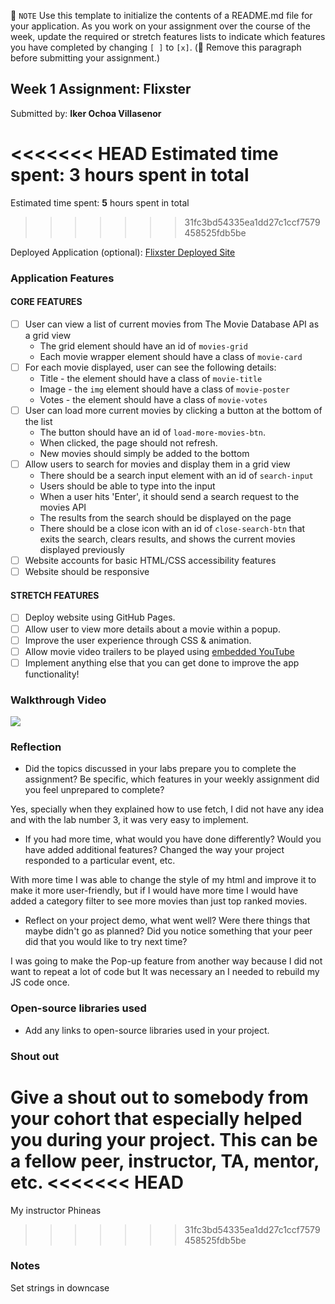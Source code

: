 📝 `NOTE` Use this template to initialize the contents of a README.md file for your application. As you work on your assignment over the course of the week, update the required or stretch features lists to indicate which features you have completed by changing `[ ]` to `[x]`. (🚫 Remove this paragraph before submitting your assignment.)

## Week 1 Assignment: Flixster

Submitted by: **Iker Ochoa Villasenor**

<<<<<<< HEAD
Estimated time spent: **3** hours spent in total
=======
Estimated time spent: **5** hours spent in total
>>>>>>> 31fc3bd54335ea1dd27c1ccf7579458525fdb5be

Deployed Application (optional): [Flixster Deployed Site](ADD_LINK_HERE)

### Application Features

#### CORE FEATURES

- [ ] User can view a list of current movies from The Movie Database API as a grid view
  - The grid element should have an id of `movies-grid`
  - Each movie wrapper element should have a class of `movie-card`
- [ ] For each movie displayed, user can see the following details:
  - Title - the element should have a class of `movie-title`
  - Image - the `img` element should have a class of `movie-poster`
  - Votes - the element should have a class of `movie-votes`
- [ ] User can load more current movies by clicking a button at the bottom of the list
  - The button should have an id of `load-more-movies-btn`.
  - When clicked, the page should not refresh.
  - New movies should simply be added to the bottom
- [ ] Allow users to search for movies and display them in a grid view
  - There should be a search input element with an id of `search-input`
  - Users should be able to type into the input
  - When a user hits 'Enter', it should send a search request to the movies API
  - The results from the search should be displayed on the page
  - There should be a close icon with an id of `close-search-btn` that exits the search, clears results, and shows the current movies displayed previously
- [ ] Website accounts for basic HTML/CSS accessibility features
- [ ] Website should be responsive

#### STRETCH FEATURES

- [ ] Deploy website using GitHub Pages.
- [ ] Allow user to view more details about a movie within a popup.
- [ ] Improve the user experience through CSS & animation.
- [ ] Allow movie video trailers to be played using [embedded YouTube](https://support.google.com/youtube/answer/171780?hl=en)
- [ ] Implement anything else that you can get done to improve the app functionality!

### Walkthrough Video

![](WebGif.gif)

### Reflection

* Did the topics discussed in your labs prepare you to complete the assignment? Be specific, which features in your weekly assignment did you feel unprepared to complete?

Yes, specially when they explained how to use fetch, I did not have any idea and with the lab number 3, it was very easy to implement.

* If you had more time, what would you have done differently? Would you have added additional features? Changed the way your project responded to a particular event, etc.

With more time I was able to change the style of my html and improve it to make it more user-friendly, but if I would have more time I would have added a category filter to see more movies than just top ranked movies.

* Reflect on your project demo, what went well? Were there things that maybe didn't go as planned? Did you notice something that your peer did that you would like to try next time?

I was going to make the Pop-up feature from another way because I did not want to repeat a lot of code but It was necessary an I needed to rebuild my JS code once.

### Open-source libraries used

- Add any links to open-source libraries used in your project.

### Shout out

Give a shout out to somebody from your cohort that especially helped you during your project. This can be a fellow peer, instructor, TA, mentor, etc.
<<<<<<< HEAD
=======
My instructor Phineas
>>>>>>> 31fc3bd54335ea1dd27c1ccf7579458525fdb5be

### Notes

Set strings in downcase
